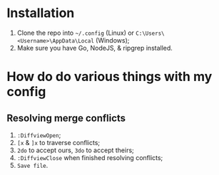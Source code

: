# Installation

1. Clone the repo into `~/.config` (Linux) or `C:\Users\<Username>\AppData\Local` (Windows);
1. Make sure you have Go, NodeJS, & ripgrep installed.

# How do do various things with my config

## Resolving merge conflicts

1. `:DiffviewOpen`;
2. `[x` & `]x` to traverse conflicts;
3. `2do` to accept ours, `3do`  to accept theirs;
4. `:DiffviewClose` when finished resolving conflicts;
5. `Save file`.
